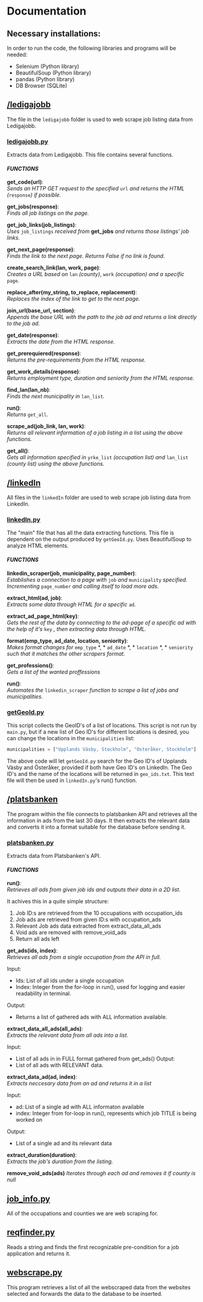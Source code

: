 # Documentation

## Necessary installations:  
In order to run the code, the following libraries and programs will be needed:  
 - Selenium (Python library)
 - BeautifulSoup (Python library)
 - pandas (Python library)
 - DB Browser (SQLite)


## [/ledigajobb](https://github.com/DiaHassan/II1305-Team-Echo/tree/main/Project/code/ledigajobb)
The file in the ```ledigajobb``` folder is used to web scrape job listing data from Ledigajobb.  

### [ledigajobb.py](https://github.com/DiaHassan/II1305-Team-Echo/blob/main/Project/code/ledigajobb/ledigajobb.py)
Extracts data from Ledigajobb. This file contains several functions.

#### ***FUNCTIONS***
**get_code(url)**:  
*Sends an HTTP GET request to the specified* ```url``` *and returns the HTML (*```response```*) if possible.*  

**get_jobs(response)**:  
*Finds all job listings on the page.*  

**get_job_links(job_listings)**:  
*Uses* ```job_listings``` *received from* **get_jobs** *and returns those listings' job links.*  

**get_next_page(response)**:  
*Finds the link to the next page. Returns False if no link is found.*  

**create_search_link(lan, work, page)**:  
*Creates a URL based on* ```lan``` *(county)*, ```work``` *(occupation) and a specific* ```page```*.*  

**replace_after(my_string, to_replace, replacement)**:  
*Replaces the index of the link to get to the next page.*  

**join_url(base_url, section)**:  
*Appends the base URL with the path to the job ad and returns a link directly to the job ad.*  

**get_date(response)**:  
*Extracts the date from the HTML response.*  

**get_prerequiered(response)**:  
*Returns the pre-requirements from the HTML response.*  

**get_work_details(response)**:  
*Returns employment type, duration and seniority from the HTML response.*  

**find_lan(lan_nb)**:  
*Finds the next municipality in* ```lan_list```*.*  

**run()**:  
*Returns* ```get_all```*.*  

**scrape_ad(job_link, lan, work)**:  
*Returns all relevant information of a job listing in a list using the above functions.*  

**get_all()**:  
*Gets all information specified in* ```yrke_list``` *(occupation list) and* ```lan_list``` *(county list) using the above functions.*


## [/linkedIn](https://github.com/DiaHassan/II1305-Team-Echo/tree/main/Project/code/linkedIn)  
All files in the ```linkedIn``` folder are used to web scrape job listing data from LinkedIn.  

### [linkedIn.py](https://github.com/DiaHassan/II1305-Team-Echo/blob/main/Project/code/linkedIn/linkedIn.py)  
The "main" file that has all the data extracting functions. This file is dependent on the output produced by ```getGeoId.py```. 
Uses BeautifulSoup to analyze HTML elements.

#### ***FUNCTIONS***
**linkedin_scraper(job, municipality, page_number)**:  
*Establishes a connection to a page with* ```job``` *and* ```municipality``` *specified. Incrementing* ```page_number``` *and calling itself to load more ads.*

**extract_html(ad, job)**:  
*Extracts some data through HTML for a specific* ```ad```*.*

**extract_ad_page_html(key)**:  
*Gets the rest of the data by connecting to the ad-page of a specific ad with the help of it's* ```key``` *, then extracting data through HTML.*

**format(emp_type, ad_date, location, seniority)**:  
*Makes format changes for* ```emp_type``` *, * ```ad_date``` *, * ```location``` *, * ```seniority``` *such that it matches the other scrapers format.*

**get_professions()**:  
*Gets a list of the wanted proffessions*

**run()**:  
*Automates the* ```linkedin_scraper``` *function to scrape a list of jobs and municipalities.*

### [getGeoId.py](https://github.com/DiaHassan/II1305-Team-Echo/blob/main/Project/code/linkedIn/getGeoId.py)  
This script collects the GeoID's of a list of locations. This script is not run by ```main.py```, but if a new list of Geo ID's for different locations is desired, you can change the locations in the ```municipalities``` list:  
```python
municipalities = ["Upplands Väsby, Stockholm", "Österåker, Stockholm"]
```
The above code will let ```getGeoId.py``` search for the Geo ID's of Upplands Väsby and Österåker, provided if both have Geo ID's on LinkedIn. The Geo ID's and the name of the locations will be returned in ```geo_ids.txt```. This text file will then be used in ```linkedIn.py```'s run() function.


## [/platsbanken](https://github.com/DiaHassan/II1305-Team-Echo/tree/main/Project/code/platsbanken)
The program within the file connects to platsbanken API and retrieves all the information in ads from the last 30 days. It then extracts the relevant data and converts it into a format suitable for the database before sending it.  


### [platsbanken.py](https://github.com/DiaHassan/II1305-Team-Echo/blob/main/Project/code/platsbanken/platsbanken.py)
Extracts data from Platsbanken's API.

#### ***FUNCTIONS***
**run()**:  
*Retrieves all ads from given job ids and outputs their data in a 2D list.*

It achives this in a quite simple structure:
 1. Job ID:s are retrieved from the 10 occupations with occupation_ids
 2. Job ads are retrieved from given ID:s with occupation_ads
 3. Relevant Job ads data extracted from extract_data_all_ads
 4. Void ads are removed with remove_void_ads
 5. Return all ads left 


**get_ads(ids, index)**:  
*Retrieves all ads from a single occupation from the API in full.*

Input:
- Ids: List of all ids under a single occupation
- Index: Integer from the for-loop in run(), used for logging and easier readability in terminal.

Output:
- Returns a list of gathered ads with ALL information available.

**extract_data_all_ads(all_ads)**:  
*Extracts the relevant data from all ads into a list.*  

Input: 
- List of all ads in in FULL format gathered from get_ads()
Output: 
- List of all ads with RELEVANT data.

**extract_data_ad(ad, index)**:  
*Extracts neccesary data from an ad and returns it in a list*

Input: 
- ad: List of a single ad with ALL informaton available
- index: Integer from for-loop in run(), represents which job TITLE is being worked on

Output:
- List of a single ad and its relevant data

**extract_duration(duration)**:  
*Extracts the job's duration from the listing.*  

**remove_void_ads(ads)**
*Iterates through each ad and removes it if county is null*


## [job_info.py](https://github.com/DiaHassan/II1305-Team-Echo/blob/main/Project/code/job_info.py)  
All of the occupations and counties we are web scraping for.


## [reqfinder.py](https://github.com/DiaHassan/II1305-Team-Echo/tree/main/Project/code/reqfinder.py)
Reads a string and finds the first recognizable pre-condition for a job application and returns it.  


## [webscrape.py](https://github.com/DiaHassan/II1305-Team-Echo/blob/main/Project/code/webscrape.py)
This program retrieves a list of all the webscraped data from the websites selected and forwards the data to the database to be inserted.  
